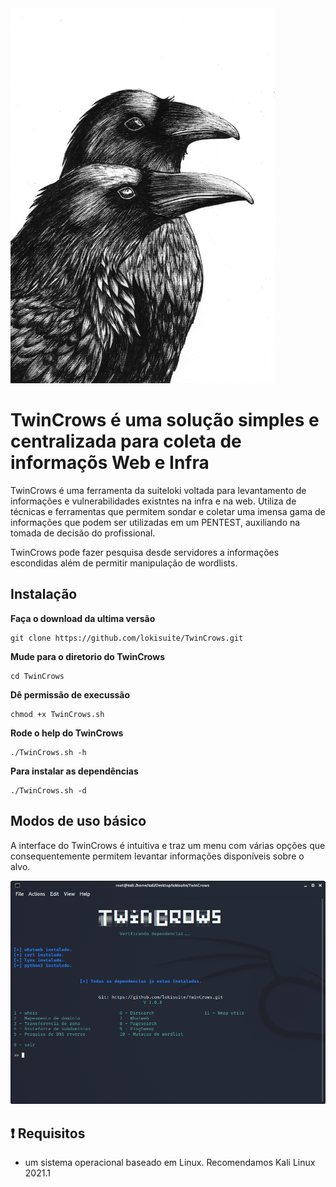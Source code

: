 <img src="https://raw.githubusercontent.com/lokisuite/images/main/tc/tc-logo.jpg"  height="600" />

# TwinCrows é uma solução simples e centralizada para coleta de informaçõs Web e Infra

TwinCrows é uma ferramenta da suiteloki voltada para levantamento de informações e vulnerabilidades existntes na infra e na web. Utiliza de técnicas e ferramentas que permitem sondar e coletar uma imensa gama de informações que podem ser utilizadas em um PENTEST, auxiliando na tomada de decisão do profissional.

TwinCrows pode fazer pesquisa desde servidores a informações escondidas além de permitir manipulação de wordlists.

## Instalação

**Faça o download da ultima versão**
```
git clone https://github.com/lokisuite/TwinCrows.git
```
**Mude para o diretorio do TwinCrows**
```
cd TwinCrows
```
**Dê permissão de execussão**
```
chmod +x TwinCrows.sh
```
**Rode o help do TwinCrows**
```
./TwinCrows.sh -h
```
**Para instalar as dependências**
```
./TwinCrows.sh -d
```

## Modos de uso básico

A interface do TwinCrows é intuitiva e traz um menu com várias opções que consequentemente permitem levantar informações disponíveis sobre o alvo.

![TC](https://raw.githubusercontent.com/lokisuite/images/main/tc/tc_print.png)

## :heavy_exclamation_mark: Requisitos

- um sistema operacional baseado em Linux. Recomendamos Kali Linux 2021.1
